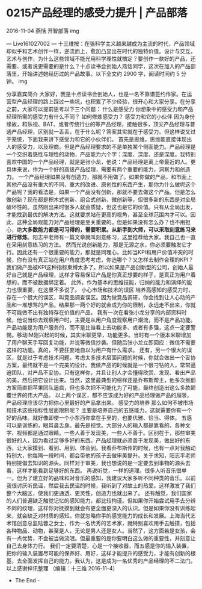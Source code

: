# 0215产品经理的感受力提升 | 产品部落
2016-11-04 燕恬 开智部落
img

— Live161027002 —
十三维按：在强科学主义越来越成为主流的时代，产品领域却似乎和艺术创作一样，逆流而上，愈加凸显出在时代的独特价值。设计与交互，艺术与创作，为什么这些领域不能光用科学理性就搞定？要创作一款好的产品，还需要、或者说更需要的是什么？十点读书会创始人燕恬同学，这次在加入的产品部落里，开始讲述她经历过的产品故事。以下全文约 2900 字，阅读时间约 5 分钟。
img

分享嘉宾简介
大家好，我是十点读书会创始人，也是一名不靠谱签约作家。在运营型产品经理的路上踩过一些坑，也积累了不少经验，很开心和大家分享。在分享之前，大家可以提前思考以下三个问题：
什么是感受力
你想象中的感受力和产品经理所需的感受力有什么不同？
如何修炼感受力？
感受力和它的小伙伴
因为身份缘故，和乐视、BAT、或者传统行业的等产品经理，接触很多，顶尖产品经理与普通产品经理，区别就一丢丢，在于什么呢？答案其实就在于感受力。但这样说又过于笼统，下面我来讲下感受力和它的小伙伴们。
首先是思维。思维能直接体现出人的感受力，以及理商。但是产品经理要求的不是单独某个侧面能力。产品经理是一个交织着感性与理性的动物，产品能力六个字：深度、深度、还是深度。我特别喜欢中国的一个产品经理，就是是张小龙，他说：产品经理是离上帝最近的人。更具体来说，作为一个好的高级产品经理，需要有两个重要的能力，洞察力和创造力。
一个产品经理如果没有创造力，那就不用做了。如果你做的产品，和市面上其他产品没有重大的不同、重大的改进、原创性的东西产生，那你为什么做呢这个产品呢？我的看法是，如果一个产品没有创新，那就不要去做这个产品。但是怎么做创新？现在都是积木式创新、组合式创新、微创新等，但很多新的东西是对全局破坏性的。虽然刚出来时很多人就会质疑，但这也是它的价值。只有从全局出发，才能找到最优的解决方法。这就要求站在更高的视角，甚至全球范围内才可以。因此，这种全局观能力对产品经理是至关重要的。但是如果没有怎么办？也不用担心，绝**大多数能力都是可习得的，需要积累。从新手到大师，可以采取刻意练习来进行修炼**。阳志平老师有一篇文章就叫刻意练习，这里推荐给大家。我自己也一直在采用刻意练习的方法。
然而光说创新能力，那是无源之水，你必须要触发它才行。因此还有一个很重要的能力，那就是同理心。比如当KPI和用户价值冲突的时候，你有没有真正站在用户角度思考考虑，你选哪个？又怎样去制作合理的KPI？我们做产品被KPI这种指标束缚太多了。所以如果是产品创新型的公司，创始人最好自己就是产品经理，这样才容易保证产品是你真正想要的样子，是真正为用户着想的，而不被数据绑定着。
此外，作为基本的思维技能，归纳的能力和演绎的能力也很重要，在这里不多说了。
小心市场和技术的误区
培养高感知的感受力时，存在一个很大的误区，叫竞品调查误区。因为做竞品调研，你会找到让人心动的产品和一堆想骂的产品，结果那一两个好的就会成为你的限制，永远走不出来，你就不可能做不出有独特存在价值的产品。
我有一次在看张小龙分享的内部资料时候，他说当你去观察用户时，主要是从用户角度观察用户潮流，而不是产品功能。产品功能是为用户服务的，而不是比谁看上去功能多、或者有多强，这点一定要警惕。移动IM刚兴起的时候，其实米聊更早，功能更多。当时有一个版本米聊增加了用户聊天手写回复功能，并说等微信抄袭。但随后张小龙立即回应：微信不需要这样的功能。真的，不要狂妄地自以为用户有什么需求。
还有，另一个很大的误区，就是过于考虑技术问题。考虑太多技术层面问题的时候，你就会做出一个妥协方案，最终就不是一个完美的设计。我做产品的时候就是一个很刁钻的人，常常逼迫团队，对产品不妥协。只有这样你，并且让别人才会懂得欣赏、发现、看出产品的美，然后把它设计出来。当然，这里最典型的榜样还是乔布斯帮主，他多次推翻方案简直把苹果团队逼疯，但也多次把不可能化为了可能，最终创造出这么多款颠覆世界的伟大产品。
以上两个误区，都不应该成为好的产品经理做产品的局限，产品经理应该尽力把你心里最好的产品拿出来。
感受力的培养
那么如何不被市场和技术这些指标性层面限制呢？ 主要是培养自己的五感能力。这就需要你有一个好的品味。就好像即使一个小东西你拿在手里的，也要优雅、恰当、得体。
五感可以是训练的，眼耳鼻舌身。最先是视觉。大部分人的输入都是靠看的，各种文字、视频都是通过眼睛。一些人善于发现美，一些人不善于。区别在于，那些审美很好的人，因为看过足够多好的东西。产品经理就必须善于发现美，做出好的东西，让大家摸到、看到、用到、体会到。我看乔布斯传的时候，也有一点对我触动特别大，他每隔一段时间，都会带他的孩子去做审美提升。关于求知，阳志平老师特别提倡去知识的源头。同样对于审美，我也想说的是一定要去到事物的源头去看，这样才能看到足够好的东西。
再说听觉，一样的道理。很多人听音乐很单一。但为了建立好的品味和对音乐的感知，我建议大家多听不同种类的音乐。以前我很讨厌听民谣，然后我去民谣的时候，我听到了对故土的热爱。这样激发了我们整个大脑区，使我们更通透、更灵性，创造力也就出来了。
还有触觉，我们国家的人们普遍缺乏触觉记忆的感知能力，都比较拘谨。但如果你开始尝试用手去分辨不同的纹理，这样你对抚摸到就会有更全面更深入的认识。但是如果你没有训练起来，就会缺乏对材质的感知。你就忽略你手的感觉能力的成长和发展。上海当代艺术馆创意总监陆蓉之女士，作为一名优秀的艺术家，就特别喜欢用手去触摸，包括各种物品、动物，甚至是人，无论是男人还是女人。当然了，这方面若是女孩，会有一点优势，不会被当做流氓。但最重要的是你要明白这么做的重要性，并刻意让自己去身体力行。
我们一定要清楚，心是一个接收器，而五感是你的输入装置，把你的输入装置尽可能的保养好、用好，这样才能提升的感受力，才能有创新的根基，去全面发挥自己的能力。我认为，这是成为一名优秀的产品经理的不二法门。
以上感谢梓讯整理 （编辑：十三维 2016-11-4）
- The End -